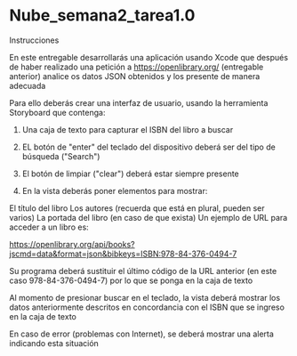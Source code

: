 # Nube_semana2_tarea1.0

Instrucciones

En este entregable desarrollarás una aplicación usando Xcode que después de haber realizado una petición a https://openlibrary.org/ (entregable anterior) analice os datos JSON obtenidos y los presente de manera adecuada

Para ello deberás crear una interfaz de usuario, usando la herramienta Storyboard que contenga:

1. Una caja de texto para capturar el ISBN del libro a buscar

2. EL botón de "enter" del teclado del dispositivo deberá ser del tipo de búsqueda ("Search")

3. El botón de limpiar ("clear") deberá estar siempre presente

4. En la vista deberás poner elementos para mostrar:

El título del libro
Los autores (recuerda que está en plural, pueden ser varios)
La portada del libro (en caso de que exista)
Un ejemplo de URL para acceder a un libro es:

https://openlibrary.org/api/books?jscmd=data&format=json&bibkeys=ISBN:978-84-376-0494-7

Su programa deberá sustituir el último código de la URL anterior (en este caso 978-84-376-0494-7) por lo que se ponga en la caja de texto

Al momento de presionar buscar en el teclado, la vista deberá mostrar los datos anteriormente descritos en concordancia con el ISBN que se ingreso en la caja de texto

En caso de error (problemas con Internet), se deberá mostrar una alerta indicando esta situación
